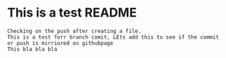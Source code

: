 # This is a test README

    Checking on the push after creating a file. 
    This is a test forr branch comit, LEts add this to see if the commit or push is mirriored on githubpage
    This bla bla bla
